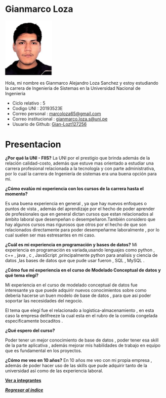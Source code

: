 # Gianmarco Loza

<img src="GianmarcoLoza.png" alt="Gianmarco Loza" style="width: 30%; height: auto;" />

Hola, mi nombre es Gianmarco Alejandro Loza Sanchez y estoy estudiando la carrera de Ingenieria de Sistemas en la Universidad Nacional de Ingenieria

* Ciclo relativo : 5
* Codigo UNI : 20193523E
* Correo personal : marcoloza65@gmail.com
* Correo institucional : gianmarco.loza.s@uni.pe
* Usuario de Github: [Gian-Lozt127256](https://github.com/Gian-Lozt127256) 

# Presentacion

**¿Por qué la UNI - FIIS?**
La UNI por el prestigio que brinda además de la relación calidad-costo, además que estuve mas orientado a estudiar una carrera 
profesional relacionada a la tecnología y con parte administrativa, por lo cual la carrera de Ingeniería de sistemas era una buena opción para mi.

**¿Cómo evalúo mi experiencia con los cursos de la carrera hasta el momento?**

Es una buena experiencia en general , ya que hay nuevos enfoques o puntos de vista , además del aprendizaje por el hecho de poder aprender de profesionales que en general dictan cursos que estan relacionados al ámbito laboral que desempeñan o desempeñaron.También considero que hay algunos cursos mas rigurosos que otros por el hecho de que son relacionados directamente para poder desempeñarme laboralmente , por lo cual suelen ser mas estresantes en mi caso.


**¿Cuál es mi experiencia en programación y bases de datos?**
Mi experiencia en programación es variada,usando lenguajes como python , c++ , java , c , JavaScript ,principalmente python para analisis y ciencia de datos ,las bases de datos que que pude usar fueron , SQL , MySQL .


**¿Cómo fue mi experiencia en el curso de Modelado Conceptual de datos y qué tema elegí?**

Mi experiencia en el curso de modelado conceptual de datos fue interesante ya que puede adquirir nuevos conocimientos sobre como deberia hacerse  un buen modelo de base de datos , para que asi poder soportar las necesidades del negocio.

El tema que elegí fue el relacionado a logistica-almacenamiento , en esta caso la empresa delifreeze la cual esta en el rubro de la comida congelada especificamente bocaditos .


**¿Qué espero del curso?**


Poder tener un mejor conocimiento de base de datos , poder tener esa skill de la parte aplicativa , además mejorar mis habilidades de trabajo en equipo que es fundamental en los proyectos.


**¿Cómo me veo en 10 años?**
En 10 años me veo con mi propia empresa , además de poder hacer uso de las skills que pude adquirir tanto de la universidad así como de las experiencia laboral.  


**[Ver a integrantes](../integrantes.md)**

***[Regresar al índice](../../README.md)***
